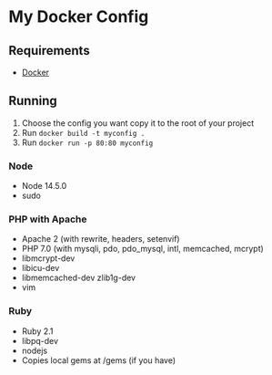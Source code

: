 # My Docker Config


## Requirements

- [Docker](https://www.docker.com)

## Running

1. Choose the config you want copy it to the root of your project
2. Run `docker build -t myconfig .`
3. Run `docker run -p 80:80 myconfig`

### Node

- Node 14.5.0
- sudo

### PHP with Apache

- Apache 2 (with rewrite, headers, setenvif)
- PHP 7.0 (with mysqli, pdo, pdo_mysql, intl, memcached, mcrypt)
- libmcrypt-dev
- libicu-dev
- libmemcached-dev zlib1g-dev
- vim

### Ruby

- Ruby 2.1
- libpq-dev
- nodejs
- Copies local gems at /gems (if you have)